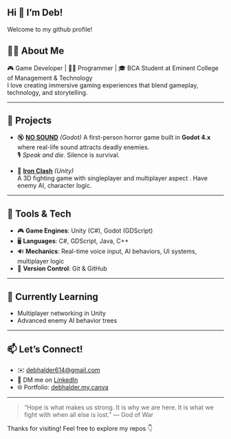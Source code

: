 ## Hi 👋  I’m Deb!

Welcome to my github profile!

## 🧍‍♂️ About Me

🎮 Game Developer | 👨‍💻 Programmer | 🎓 BCA Student at Eminent College of Management & Technology  
I love creating immersive gaming experiences that blend gameplay, technology, and storytelling.

---

## 💼 Projects

- 🔇 **[NO SOUND](https://github.com/DebAkuma/No-sound)** *(Godot)* 
A first-person horror game built in **Godot 4.x** where real-life sound attracts deadly enemies.  
  🎙️ *Speak and die.* Silence is survival.

- 🥋 **[Iron Clash](https://github.com/DebAkuma/Iron-Clash)** *(Unity)*  
  A 3D fighting game with singleplayer and multiplayer aspect . Have enemy AI, character logic.  

---

## 🔧 Tools & Tech

- 🎮 **Game Engines**: Unity (C#), Godot (GDScript)
- 🖥️ **Languages**: C#, GDScript, Java, C++
- 🔊 **Mechanics**: Real-time voice input, AI behaviors, UI systems, multiplayer logic
- 🔄 **Version Control**: Git & GitHub

---

## 🌱 Currently Learning

- Multiplayer networking in Unity  
- Advanced enemy AI behavior trees  

---

## 📫 Let’s Connect!

- ✉️ [debhalder614@gmail.com](mailto:debhalder614@gmail.com)
- 💬 DM me on [LinkedIn](https://www.linkedin.com/in/debhalder/)
- 🌐 Portfolio: [debhalder.my.canva](https://debhalder.my.canva.site/)

---

> “Hope is what makes us strong. It is why we are here. It is what we fight with when all else is lost.” — God of War

Thanks for visiting! Feel free to explore my repos 👇
